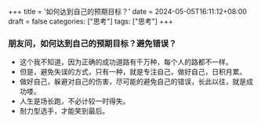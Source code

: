 +++
title = '如何达到自己的预期目标？'
date = 2024-05-05T16:11:12+08:00
draft = false
categories: ["思考"]
tags: ["思考"]
+++
### 朋友问，如何达到自己的预期目标？避免错误？
- 这个我不知道，因为正确的成功道路有千万种，每个人的路都不一样。
- 但是，避免失误的方式，只有一种，就是专注自己，做好自己，日积月累。
- 做好自己，躲避对自己的伤害，尽可能的避免自己的错误，长此以往，就是成功喽。
- 人生是场长跑，不必计较一时得失。
- 耐力型选手，才能笑到最后。
